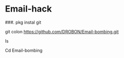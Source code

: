 # Email-hack


###.  pkg instal git




git colon https://github.com/DROBON/Email-bombing.git

Is

Cd Email-bombing





